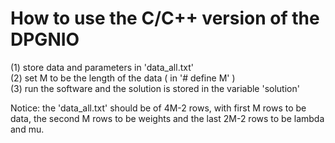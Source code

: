# How to use the C/C++ version of the DPGNIO



(1) store data and parameters in 'data_all.txt' <br>
(2) set M to be the length of the data ( in '\# define M' ) <br>
(3) run the software and the solution is stored in the variable 'solution'



Notice: the 'data_all.txt' should be of 4M-2 rows, with first M rows to be data, the second M rows to be weights and the last 2M-2 rows to be lambda and mu.




